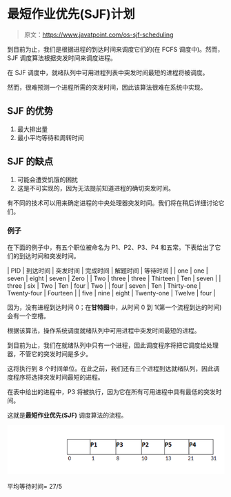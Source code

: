 # 最短作业优先(SJF)计划

> 原文：<https://www.javatpoint.com/os-sjf-scheduling>

到目前为止，我们是根据进程的到达时间来调度它们的(在 FCFS 调度中)。然而，SJF 调度算法根据突发时间来调度进程。

在 SJF 调度中，就绪队列中可用进程列表中突发时间最短的进程将被调度。

然而，很难预测一个进程所需的突发时间，因此该算法很难在系统中实现。

## SJF 的优势

1.  最大排出量
2.  最小平均等待和周转时间

## SJF 的缺点

1.  可能会遭受饥饿的困扰
2.  这是不可实现的，因为无法提前知道进程的确切突发时间。

有不同的技术可以用来确定进程的中央处理器突发时间。我们将在稍后详细讨论它们。

### 例子

在下面的例子中，有五个职位被命名为 P1、P2、P3、P4 和五常。下表给出了它们的到达时间和突发时间。

| PID | 到达时间 | 突发时间 | 完成时间 | 解题时间 | 等待时间 |
| one | one | seven | eight | seven | Zero |
| Two | three | three | Thirteen | Ten | seven |
| three | six | Two | Ten | four | Two |
| four | seven | Ten | Thirty-one | Twenty-four | Fourteen |
| five | nine | eight | Twenty-one | Twelve | four |

因为，没有进程到达时间 0；在**甘特图**中，从时间 0 到 1(第一个流程到达的时间)会有一个空槽。

根据该算法，操作系统调度就绪队列中可用进程中突发时间最短的进程。

到目前为止，我们在就绪队列中只有一个进程，因此调度程序将把它调度给处理器，不管它的突发时间是多少。

这将执行到 8 个时间单位。在此之前，我们还有三个进程到达就绪队列，因此调度程序将选择突发时间最短的进程。

在表中给出的进程中，P3 将被执行，因为它在所有可用进程中具有最低的突发时间。

这就是**最短作业优先(SJF)** 调度算法的流程。

![os SJF scheduling algorithm](img/d2953acb9ba67d9fc0112e9c27c231c7.png)

平均等待时间= 27/5